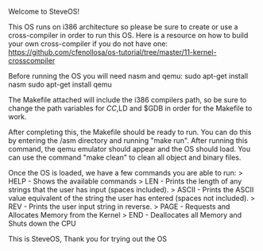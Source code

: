 Welcome to SteveOS!

This OS runs on i386 architecture so please be sure to create or use a cross-compiler in order to run this OS.
Here is a resource on how to build your own cross-compiler if you do not have one: 
https://github.com/cfenollosa/os-tutorial/tree/master/11-kernel-crosscompiler

Before running the OS you will need nasm and qemu:
sudo apt-get install nasm
sudo apt-get install qemu

The Makefile attached will include the i386 compilers path, so be sure to change the path variables for $CC,$LD and $GDB in order for the Makefile to work.

After completing this, the Makefile should be ready to run. You can do this by entering the /asm directory and running "make run". After running this command, the qemu emulator should appear and the OS should load. You can use the command "make clean" to clean all object and binary files.

Once the OS is loaded, we have a few commands you are able to run:
    > HELP - Shows the available commands
    > LEN <user input> - Prints the length of any strings that the user has input (spaces included).
    > ASCII <user input> - Prints the ASCII value equivalent of the string the user has entered (spaces not included).
    > REV <user input> - Prints the user input string in reverse.
    > PAGE - Requests and Allocates Memory from the Kernel
    > END - Deallocates all Memory and Shuts down the CPU

This is SteveOS, Thank you for trying out the OS
